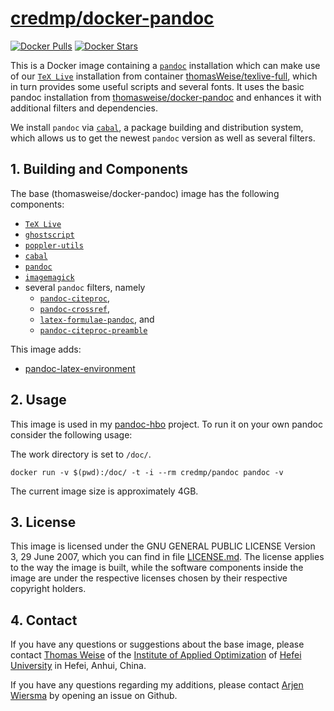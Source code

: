 # [credmp/docker-pandoc](http://hub.docker.com/r/thomasweise/docker-pandoc/)

[![Docker Pulls](http://img.shields.io/docker/pulls/credmp/docker-pandoc.svg)](http://hub.docker.com/r/credmp/docker-pandoc/)
[![Docker Stars](http://img.shields.io/docker/stars/credmp/docker-pandoc.svg)](http://hub.docker.com/r/credmp/docker-pandoc/)

This is a Docker image containing a [`pandoc`](http://pandoc.org/)
installation which can make use of our [`TeX
Live`](http://en.wikipedia.org/wiki/TeX_Live) installation from
container
[thomasWeise/texlive-full](http://hub.docker.com/r/thomasweise/docker-texlive-full/),
which in turn provides some useful scripts and several fonts. It uses the basic pandoc installation from [thomasweise/docker-pandoc](http://hub.docker.com/r/thomasweise/docker-pandoc/) and enhances it with additional filters and dependencies.

We install `pandoc` via [`cabal`](http://www.haskell.org/cabal/), a package building and distribution system, which allows us to get the newest `pandoc` version as well as several filters.

## 1. Building and Components

The base (thomasweise/docker-pandoc) image has the following components:

- [`TeX Live`](http://www.tug.org/texlive/)
- [`ghostscript`](http://ghostscript.com/)
- [`poppler-utils`](http://poppler.freedesktop.org/)
- [`cabal`](http://www.haskell.org/cabal/)
- [`pandoc`](http://pandoc.org/)
- [`imagemagick`](http://www.imagemagick.org/)
- several `pandoc` filters, namely
   + [`pandoc-citeproc`](http://github.com/jgm/pandoc-citeproc),
   + [`pandoc-crossref`](http://github.com/lierdakil/pandoc-crossref),
   + [`latex-formulae-pandoc`](http://github.com/liamoc/latex-formulae), and
   + [`pandoc-citeproc-preamble`](http://github.com/spwhitton/pandoc-citeproc-preamble)

This image adds:

- [ pandoc-latex-environment ](https://github.com/chdemko/pandoc-latex-environment)

## 2. Usage

This image is used in my [pandoc-hbo](https://github.com/credmp/pandoc-hbo) project. To run it on your own pandoc consider the following usage:

The work directory is set to `/doc/`.

```
docker run -v $(pwd):/doc/ -t -i --rm credmp/pandoc pandoc -v
```

The current image size is approximately 4GB.

## 3. License

This image is licensed under the GNU GENERAL PUBLIC LICENSE Version 3, 29 June 2007, which you can find in file [LICENSE.md](http://github.com/thomasWeise/docker-texlive/blob/master/LICENSE.md). The license applies to the way the image is built, while the software components inside the image are under the respective licenses chosen by their respective copyright holders.

## 4. Contact

If you have any questions or suggestions about the base image, please contact [Thomas Weise](mailto:tweise@hfuu.edu.cn) of the [Institute of Applied Optimization](http://iao.hfuu.edu.cn) of [Hefei University](http://www.hfuu.edu.cn) in Hefei, Anhui, China.

If you have any questions regarding my additions, please contact [Arjen Wiersma](https://github.com/credmp/docker-pandoc) by opening an issue on Github.
